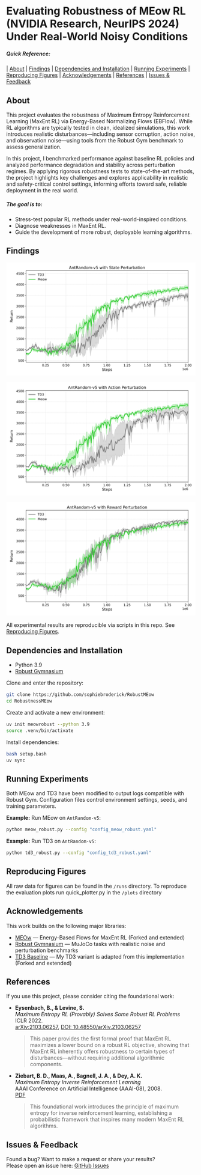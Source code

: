 # Evaluating Robustness of MEow RL (NVIDIA Research, NeurIPS 2024) Under Real-World Noisy Conditions

##### Quick Reference:
| [About](#about)
| [Findings](#findings)
| [Dependencies and Installation](#dependencies-and-installation)
| [Running Experiments](#running-experiments)
| [Reproducing Figures](#reproducing-figures)
| [Acknowledgements](#acknowledgements)
| [References](#references)
| [Issues & Feedback](#issues--feedback)

## About

This project evaluates the robustness of Maximum Entropy Reinforcement Learning (MaxEnt RL) via Energy-Based Normalizing Flows (EBFlow). While RL algorithms are typically tested in clean, idealized simulations, this work introduces realistic disturbances—including sensor corruption, action noise, and observation noise—using tools from the Robust Gym benchmark to assess generalization. 

In this project, I benchmarked performance against baseline RL policies and analyzed performance degradation and stability across perturbation regimes. By applying rigorous robustness tests to state-of-the-art methods, the project highlights key challenges and explores applicability in realistic and safety-critical control settings, informing efforts toward safe, reliable deployment in the real world.

##### The goal is to:
- Stress-test popular RL methods under real-world-inspired conditions.
- Diagnose weaknesses in MaxEnt RL.
- Guide the development of more robust, deployable learning algorithms.

## Findings

![Disruptions to the state](./plots/AntRandomState.png)

![Disruptions to the action](./plots/AntRandomAction.png)

![Disruptions to the reward](./plots/AntRandomReward.png)

All experimental results are reproducible via scripts in this repo. See [Reproducing Figures](#reproducing-figures).

## Dependencies and Installation

- Python 3.9
- [Robust Gymnasium](https://github.com/SafeRL-Lab/Robust-Gymnasium)

Clone and enter the repository:
```bash
git clone https://github.com/sophiebroderick/RobustMEow
cd RobustnessMEow
```

Create and activate a new environment:
```bash
uv init meowrobust --python 3.9
source .venv/bin/activate
```

Install dependencies:
```bash
bash setup.bash
uv sync
```

## Running Experiments

Both MEow and TD3 have been modified to output logs compatible with Robust Gym. Configuration files control environment settings, seeds, and training parameters.

**Example:** Run MEow on `AntRandom-v5`:
```bash
python meow_robust.py --config "config_meow_robust.yaml"
```

**Example:** Run TD3 on `AntRandom-v5`:
```bash
python td3_robust.py --config "config_td3_robust.yaml"
```

## Reproducing Figures

All raw data for figures can be found in the `/runs` directory.
To reproduce the evaluation plots run quick_plotter.py in the `/plots` directory

## Acknowledgements

This work builds on the following major libraries:

- [MEOw](https://github.com/ChienFeng-hub/meow) — Energy-Based Flows for MaxEnt RL (Forked and extended)
- [Robust Gymnasium](https://github.com/SafeRL-Lab/Robust-Gymnasium) — MuJoCo tasks with realistic noise and perturbation benchmarks
- [TD3 Baseline](https://github.com/vwxyzjn/cleanrl) — My TD3 variant is adapted from this implementation (Forked and extended)

## References

If you use this project, please consider citing the foundational work:

- **Eysenbach, B., & Levine, S.**  
  _Maximum Entropy RL (Provably) Solves Some Robust RL Problems_  
  ICLR 2022.  
  [arXiv:2103.06257](https://arxiv.org/abs/2103.06257), [DOI: 10.48550/arXiv.2103.06257](https://doi.org/10.48550/arXiv.2103.06257)

  > This paper provides the first formal proof that MaxEnt RL maximizes a lower bound on a robust RL objective, showing that MaxEnt RL inherently offers robustness to certain types of disturbances—without requiring additional algorithmic components.

- **Ziebart, B. D., Maas, A., Bagnell, J. A., & Dey, A. K.**  
  _Maximum Entropy Inverse Reinforcement Learning_  
  AAAI Conference on Artificial Intelligence (AAAI-08), 2008.  
  [PDF](https://cdn.aaai.org/AAAI/2008/AAAI08-227.pdf)

  > This foundational work introduces the principle of maximum entropy for inverse reinforcement learning, establishing a probabilistic framework that inspires many modern MaxEnt RL algorithms.

## Issues & Feedback

Found a bug? Want to make a request or share your results?  
Please open an issue here: [GitHub Issues](https://github.com/SophieBroderick/RobustnessMEow/issues)
